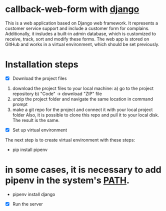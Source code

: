 # callback-web-form with [django](https://docs.djangoproject.com/en/3.2/)

This is a web application based on Django web framework. It represents a customer service support and include a customer form for complains. Additionally, it insludes a built-in admin database, which is customized to receive, track, sort and modify these forms. The web app is stored on GitHub and works in a virtual environment, which should be set previously.

# Installation steps

- [x] Download the project files

1. download the project files to your local machine:
    a) go to the project repository
    b) "Code" -> download "ZIP" file
2. unzip the project folder and navigate the same location in command prompt
3. make a git repo for the project and connect it with your local project folder
Also, it is possible to clone this repo and pull it to your local disk. The result is the same.

- [x] Set up virtual environment

The next step is to create virtual environment with these steps:

* pip install pipenv 
# in some cases, it is necessary to add pipenv in the system's [PATH](https://superuser.com/questions/1372793/the-script-is-installed-in-directory-which-is-not-path).


* pipenv install django

- [x] Run the server

